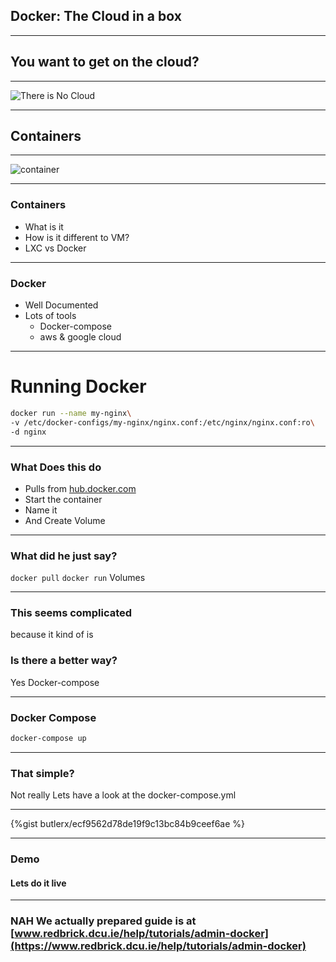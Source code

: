 ## Docker: The Cloud in a box

---

## You want to get on the cloud?

---

![There is No Cloud](https://i.imgur.com/WO3P9w2.png)

---

## Containers

---

![container](https://i.imgur.com/mwFYmzx.jpg)

---

### Containers

- What is it
- How is it different to VM?
- LXC vs Docker

---

### Docker

- Well Documented<!-- .element: class="fragment" data-fragment-index="1" -->
- Lots of tools<!-- .element: class="fragment" data-fragment-index="2" -->
  - Docker-compose<!-- .element: class="fragment" data-fragment-index="3" -->
  - aws & google
    cloud<!-- .element: class="fragment" data-fragment-index="4" -->

---

# Running Docker

```bash
docker run --name my-nginx\
-v /etc/docker-configs/my-nginx/nginx.conf:/etc/nginx/nginx.conf:ro\
-d nginx
```

---

### What Does this do

- Pulls from [hub.docker.com](https://hub.docker.com)
- Start the container
- Name it
- And Create Volume

---

### What did he just say?

`docker pull` `docker run` Volumes

---

### This seems complicated

because it kind of is<!-- .element: class="fragment" data-fragment-index="1" -->

### Is there a better way?<!-- .element: class="fragment" data-fragment-index="2" -->

Yes Docker-compose<!-- .element: class="fragment" data-fragment-index="3" -->

---

### Docker Compose

```bash
docker-compose up
```

---

### That simple?

Not really Lets have a look at the docker-compose.yml

---

{%gist butlerx/ecf9562d78de19f9c13bc84b9ceef6ae %}

---

### Demo

#### Lets do it live

---

### NAH We actually prepared guide is at [www.redbrick.dcu.ie/help/tutorials/admin-docker](https://www.redbrick.dcu.ie/help/tutorials/admin-docker)
